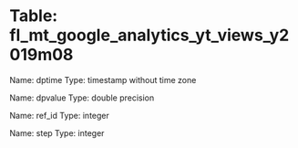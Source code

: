 Table: fl_mt_google_analytics_yt_views_y2019m08
===============================================

Name: dptime
Type: timestamp without time zone

Name: dpvalue
Type: double precision

Name: ref_id
Type: integer

Name: step
Type: integer

